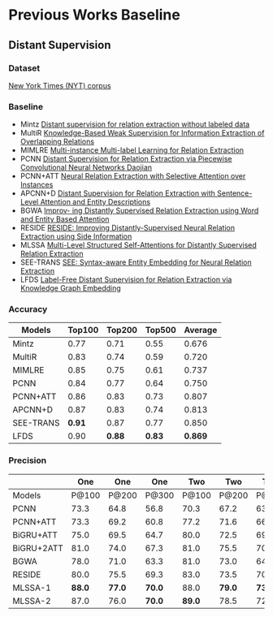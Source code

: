 # Previous Works Baseline
## Distant Supervision
### Dataset
[New York Times (NYT) corpus]()
### Baseline
- Mintz [Distant supervision for relation extraction without labeled data](http://www.aclweb.org/anthology/P09-1113)
- MultiR [Knowledge-Based Weak Supervision for Information Extraction of Overlapping Relations](http://www.aclweb.org/anthology/P11-1055)
- MIMLRE [Multi-instance Multi-label Learning for Relation Extraction](http://www.aclweb.org/anthology/D12-1042)
- PCNN [Distant Supervision for Relation Extraction via Piecewise Convolutional Neural Networks
Daojian](http://www.emnlp2015.org/proceedings/EMNLP/pdf/EMNLP203.pdf)
- PCNN+ATT [Neural Relation Extraction with Selective Attention over Instances](http://www.aclweb.org/anthology/P16-1200)
- APCNN+D [Distant Supervision for Relation Extraction with Sentence-Level Attention and Entity Descriptions](<https://pdfs.semanticscholar.org/b8da/823ad81e3b8e5b80d8286129fdb1d9132e7.pdf?_ga=2.25061362.950242724.1556102255-1721389731.1530185202>) 
- BGWA [Improv- ing Distantly Supervised Relation Extraction using Word and Entity Based Attention](https://arxiv.org/pdf/1804.06987.pdf)
- RESIDE [RESIDE: Improving Distantly-Supervised Neural Relation Extraction using Side Information](http://malllabiisc.github.io/publications/papers/reside_emnlp18.pdf)
- MLSSA [Multi-Level Structured Self-Attentions for Distantly Supervised Relation Extraction](https://www.aclweb.org/anthology/D18-1245)
- SEE-TRANS [SEE: Syntax-aware Entity Embedding for Neural Relation Extraction](http://arxiv.org/abs/1801.03603)
- LFDS [Label-Free Distant Supervision for Relation Extraction via Knowledge Graph Embedding](http://aclweb.org/anthology/D18-1248)
### Accuracy

| Models 	| Top100 	| Top200 	| Top500 	| Average 	|
|--------	|--------	|--------	|--------	|---------	|
|    Mintz    	|0.77    |0.71    |0.55    |0.676    |
|   MultiR     	|0.83    |0.74    |0.59    |0.720    |
|    MIMLRE    	|0.85    |0.75    |0.61    |0.737    |
|    PCNN    	  |0.84    |0.77    |0.64    |0.750    |
|    PCNN+ATT   |0.86    |0.83    |0.73    |0.807    |
|   APCNN+D     |0.87    |0.83    |0.74    |0.813    |
|    SEE-TRANS  |**0.91**|0.87    |0.77    |0.850    |
|    LFDS    	  |0.90    |**0.88**|**0.83**|**0.869**|

### Precision
|  	| One 	| One 	| One 	| Two 	| Two 	| Two 	| All 	| All 	| All 	|
|------------	|-------	|-------	|-------	|-------	|-------	|-------	|-------	|-------	|-------	|
| Models 	    | P@100 	| P@200 	| P@300 	| P@100 	| P@200 	| P@300 	| P@100 	| P@200 	| P@300 	|
| PCNN 	      | 73.3 	  | 64.8 	  | 56.8 	  | 70.3 	  | 67.2 	  | 63.1 	  | 72.3 	  | 69.7 	  | 64.1 	  |
| PCNN+ATT 	  | 73.3 	  | 69.2 	  | 60.8 	  | 77.2 	  | 71.6 	  | 66.1 	  | 76.2 	  | 73.1 	  | 67.4 	  |
| BiGRU+ATT 	| 75.0 	  | 69.5 	  | 64.7 	  | 80.0 	  | 72.5 	  | 69.3 	  | 82.0 	  | 76.5 	  | 71.3 	  |
| BiGRU+2ATT 	| 81.0 	  | 74.0 	  | 67.3 	  | 81.0 	  | 75.5 	  | 70.7 	  | 81.0 	  | 76.0 	  | 72.7 	  |
| BGWA 	      | 78.0 	  | 71.0 	  | 63.3 	  | 81.0 	  | 73.0 	  | 64.0 	  | 82.0 	  | 75.0 	  | 72.0 	  |
| RESIDE 	    | 80.0 	  | 75.5 	  | 69.3 	  | 83.0 	  | 73.5 	  | 70.6 	  | 84.0    | 78.5 	  | 75.6 	  |
| MLSSA-1 	  | **88.0**| **77.0**| **70.0**| 88.0 	  | **79.0**| **73.3**| 87.0 	  | **81.5**| 76.0  	|
| MLSSA-2 	  | 87.0 	  | 76.0 	  | **70.0**| **89.0**| 78.5 	  | 72.3 	  | **90.0**| **81.5**| **77.0**|
